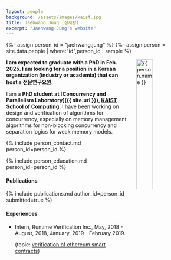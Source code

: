```yaml
---
layout: people
background: /assets/images/kaist.jpg
title: Jaehwang Jung (정재황)
excerpt: "Jaehwang Jung's website"
---
```


{%- assign person_id = "jaehwang.jung" %}
{%- assign person = site.data.people | where:"id",person_id | sample %}

<img align="right" style="width: 30%; padding-left: 3%;" src="{{ site.baseurl }}/assets/images/people/jaehwang.jung.jpg" alt="{{ person.name }}">

**I am expected to graduate with a PhD in Feb. 2025.
I am looking for a position in a Korean organization (industry or academia) that can host a 전문연구요원.**

I am a **PhD student at [Concurrency and Parallelism Laboratory]({{ site.url }}), [KAIST School of Computing](https://cs.kaist.ac.kr)**.
I have been working on design and verification of algorithms for concurrency,
especially on memory management algorithms for non-blocking concurrency and separation logics for weak memory models.

{% include person_contact.md person_id=person_id %}

{% include person_education.md person_id=person_id %}


#### Publications

{% include publications.md author_id=person_id submitted=true %}

#### Experiences

- Intern, Runtime Verification Inc., May, 2018 - August, 2018, January, 2019 - February 2019.

  (topic: [verification of ethereum smart contracts](https://github.com/runtimeverification/verified-smart-contracts))
